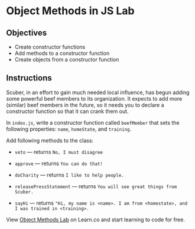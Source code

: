 # Object Methods in JS Lab

## Objectives
* Create constructor functions
* Add methods to a constructor function
* Create objects from a constructor function

## Instructions

Scuber, in an effort to gain much needed local influence, has begun adding some powerful beef members to its organization.  It expects to add more (similar) beef members in the future, so it needs you to declare a constructor function so that it can crank them out.

In `index.js`, write a constructor function called `beefMember` that sets the following properties: `name`, `homeState`, and `training`.

Add following methods to the class:
- `veto` — returns `No, I must disagree`

- `approve` — returns `You can do that!`

- `doCharity` — returns `I like to help people.`

- `releasePressStatement` — returns `You will see great things from Scuber.`

- `sayHi` — returns `"Hi, my name is <name>. I am from <homestate>, and I was trained in <training>.`

<p class='util--hide'>View <a href='https://learn.co/lessons/js-object-methods-lab'>Object Methods Lab</a> on Learn.co and start learning to code for free.</p>
